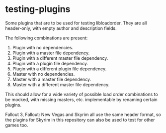 testing-plugins
===============

Some plugins that are to be used for testing libloadorder. They are all header-only, with empty author and description fields.

The following combinations are present:

1. Plugin with no dependencies.
2. Plugin with a master file dependency.
3. Plugin with a different master file dependency.
3. Plugin with a plugin file dependency.
3. Plugin with a different plugin file dependency.
4. Master with no dependencies.
5. Master with a master file dependency.
6. Master with a different master file dependency.

This should allow for a wide variety of possible load order combinations to be mocked, with missing masters, etc. implementable by renaming certain plugins.

Fallout 3, Fallout: New Vegas and Skyrim all use the same header format, so the plugins for Skyrim in this repository can also be used to test for other games too.

